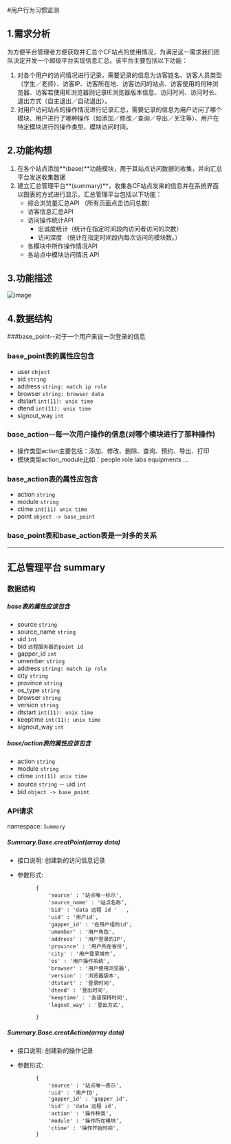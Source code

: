 #用户行为习惯监测
## 1.需求分析

为方便平台管理者方便获取并汇总个CF站点的使用情况，为满足这一需求我们团队决定开发一个超级平台实现信息汇总。该平台主要包括以下功能：

1. 对各个用户的访问情况进行记录，需要记录的信息为访客姓名、访客人员类型（学生／老师）、访客IP、访客所在地、访客访问的站点、访客使用的何种浏览器、访客若使用IE浏览器则记录IE浏览器版本信息、访问时间、访问时长、退出方式（自主退出／自动退出）。
2. 对用户访问站点的操作情况进行记录汇总，需要记录的信息为用户访问了哪个模块、用户进行了哪种操作（如添加／修改／查询／导出／关注等）、用户在特定模块进行的操作类型、模块访问时间。

## 2.功能构想
1. 在各个站点添加**(base)**功能模块，用于其站点访问数据的收集，并向汇总平台发送收集数据
2. 建立汇总管理平台**(summary)**，收集各CF站点发来的信息并在系统界面以图表的方式进行显示。汇总管理平台包括以下功能：
      - 综合浏览量汇总API （所有页面点击访问总数）
      - 访客信息汇总API
      - 访问操作统计API
        - 忠诚度统计（统计在指定时间段内访问者访问的次数）
        - 访问深度 （统计在指定时间段内每次访问的模块数。）
      - 各模块中所作操作情况API
      - 各站点中模块访问情况 API

## 3.功能描述
![image](file:///Users/xutongkun/Desktop/示意图.png)


## 4.数据结构
###base_point--对于一个用户来说一次登录的信息
### base_point表的属性应包含
   - user `object`
   - sid `string`
   - address `string: match ip role`
   - browser `string: browser data`
   - dtstart `int(11): unix time`
   - dtend `int(11): unix time`
   - signout_way `int`
   
### base_action--每一次用户操作的信息(对哪个模块进行了那种操作)  
* 操作类型action主要包括：添加、修改、删除、查询、预约、导出、打印 
* 模块类型action_module比如：people role labs equipments ...

### base_action表的属性应包含
   - action `string`
   - module `string`
   - ctime `int(11) unix time`
   - point `object -> base_point`

### base_point表和base_action表是一对多的关系

-------------------------------------------
    
## 汇总管理平台 __summary__

### 数据结构
##### base表的属性应该包含
   - source `string`
   - source_name `string`	
   - uid `int`
   - bid `远程服务器的point id`
   - gapper_id `int`
   - umember `string`
   - address `string: match ip role`
   - city `string`
   - province `string`
   - os_type `string`
   - browser `string`
   - version `string`
   - dtstart `int(11): unix time`
   - keeptime `int(11): unix time`	
   - signout_way `int`
   
##### base/action表的属性应该包含	
   - action `string`
   - module `string`
   - ctime `int(11) unix time`
   - source `string`
   － uid `int`
   - bid `object -> base_point`

	
### API请求
namespace:  `Summary`

##### Summary.Base.creatPoint(array data)
* 接口说明: 创建新的访问信息记录
* 参数形式:

			{
				'source' : '站点唯一标示',
				'source_name' : '站点名称‘,
				'bid' : 'data 远程 id '	,
				'uid' : '用户id',
				'gapper_id' : '在用户组的id',
				'umember' : '用户角色',
				'address' : '用户登录的IP',
				'province' : '用户所在省份',
				'city' : '用户登录城市‘,
				'os' : '用户操作系统',
				'browser' : '用户使用浏览器',
				'version' : '浏览器版本',
				'dtstart' : '登录时间',
				'dtend' : '登出时间',
				'keeptime' : '会话保持时间',	
				'logout_way' : '登出方式',
					
			}


##### Summary.Base.creatAction(array data)
* 接口说明: 创建新的操作记录
* 参数形式:

			{
				'source' : '站点唯一表示',
				'uid' : '用户ID',
				'gapper_id' : 'gapper id',
				'bid' : 'data 远程 id',
				'action' : '操作种类',
				'module' : '操作所在模块‘,
				'ctime' : '操作开始时间',		
			}





   

  
  

   
